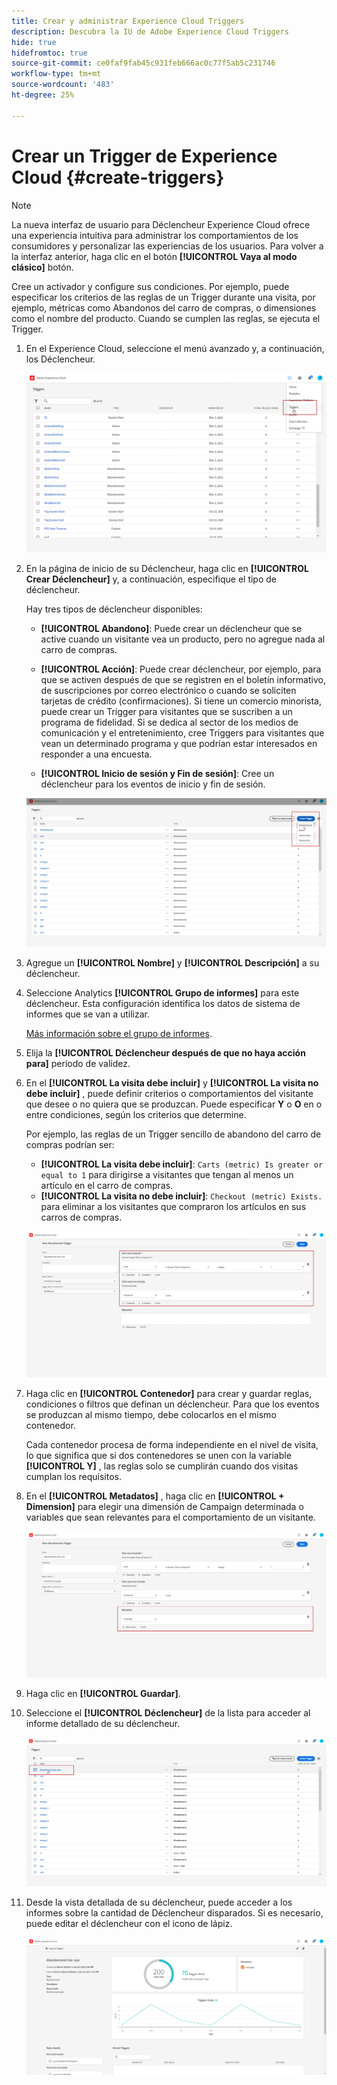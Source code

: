 ```yaml
---
title: Crear y administrar Experience Cloud Triggers
description: Descubra la IU de Adobe Experience Cloud Triggers
hide: true
hidefromtoc: true
source-git-commit: ce0faf9fab45c931feb666ac0c77f5ab5c231746
workflow-type: tm+mt
source-wordcount: '483'
ht-degree: 25%

---
```


# Crear un Trigger de Experience Cloud {#create-triggers}

>[!NOTE]
>
> La nueva interfaz de usuario para Déclencheur Experience Cloud ofrece una experiencia intuitiva para administrar los comportamientos de los consumidores y personalizar las experiencias de los usuarios. Para volver a la interfaz anterior, haga clic en el botón **[!UICONTROL Vaya al modo clásico]** botón.

Cree un activador y configure sus condiciones. Por ejemplo, puede especificar los criterios de las reglas de un Trigger durante una visita, por ejemplo, métricas como Abandonos del carro de compras, o dimensiones como el nombre del producto. Cuando se cumplen las reglas, se ejecuta el Trigger.

1. En el Experience Cloud, seleccione el menú avanzado y, a continuación, los Déclencheur.

   ![](assets/triggers_7.png)

1. En la página de inicio de su Déclencheur, haga clic en **[!UICONTROL Crear Déclencheur]** y, a continuación, especifique el tipo de déclencheur.

   Hay tres tipos de déclencheur disponibles:

   * **[!UICONTROL Abandono]**: Puede crear un déclencheur que se active cuando un visitante vea un producto, pero no agregue nada al carro de compras.

   * **[!UICONTROL Acción]**: Puede crear déclencheur, por ejemplo, para que se activen después de que se registren en el boletín informativo, de suscripciones por correo electrónico o cuando se soliciten tarjetas de crédito (confirmaciones). Si tiene un comercio minorista, puede crear un Trigger para visitantes que se suscriben a un programa de fidelidad. Si se dedica al sector de los medios de comunicación y el entretenimiento, cree Triggers para visitantes que vean un determinado programa y que podrían estar interesados en responder a una encuesta.

   * **[!UICONTROL Inicio de sesión y Fin de sesión]**: Cree un déclencheur para los eventos de inicio y fin de sesión.

   ![](assets/triggers_1.png)

1. Agregue un **[!UICONTROL Nombre]** y **[!UICONTROL Descripción]** a su déclencheur.

1. Seleccione Analytics **[!UICONTROL Grupo de informes]** para este déclencheur. Esta configuración identifica los datos de sistema de informes que se van a utilizar.

   [Más información sobre el grupo de informes](https://experienceleague.adobe.com/docs/analytics/admin/admin-tools/manage-report-suites/c-new-report-suite/t-create-a-report-suite.html).

1. Elija la **[!UICONTROL Déclencheur después de que no haya acción para]** periodo de validez.

1. En el **[!UICONTROL La visita debe incluir]** y **[!UICONTROL La visita no debe incluir]** , puede definir criterios o comportamientos del visitante que desee o no quiera que se produzcan. Puede especificar **Y** o **O** en o entre condiciones, según los criterios que determine.

   Por ejemplo, las reglas de un Trigger sencillo de abandono del carro de compras podrían ser:

   * **[!UICONTROL La visita debe incluir]**: `Carts (metric) Is greater or equal to 1` para dirigirse a visitantes que tengan al menos un artículo en el carro de compras.
   * **[!UICONTROL La visita no debe incluir]**: `Checkout (metric) Exists.` para eliminar a los visitantes que compraron los artículos en sus carros de compras.

   ![](assets/triggers_2.png)

1. Haga clic en **[!UICONTROL Contenedor]** para crear y guardar reglas, condiciones o filtros que definan un déclencheur. Para que los eventos se produzcan al mismo tiempo, debe colocarlos en el mismo contenedor.

   Cada contenedor procesa de forma independiente en el nivel de visita, lo que significa que si dos contenedores se unen con la variable **[!UICONTROL Y]** , las reglas solo se cumplirán cuando dos visitas cumplan los requisitos.

1. En el **[!UICONTROL Metadatos]** , haga clic en **[!UICONTROL + Dimension]** para elegir una dimensión de Campaign determinada o variables que sean relevantes para el comportamiento de un visitante.

   ![](assets/triggers_3.png)

1. Haga clic en **[!UICONTROL Guardar]**.

1. Seleccione el **[!UICONTROL Déclencheur]** de la lista para acceder al informe detallado de su déclencheur.

   ![](assets/triggers_4.png)

1. Desde la vista detallada de su déclencheur, puede acceder a los informes sobre la cantidad de Déclencheur disparados. Si es necesario, puede editar el déclencheur con el icono de lápiz.

   ![](assets/triggers_5.png)

